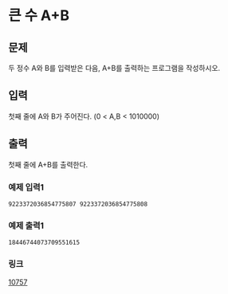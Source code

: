 # 큰 수 A+B

## 문제

두 정수 A와 B를 입력받은 다음, A+B를 출력하는 프로그램을 작성하시오.

## 입력

첫째 줄에 A와 B가 주어진다. (0 < A,B < 1010000)

## 출력

첫째 줄에 A+B를 출력한다.

### 예제 입력1

```
9223372036854775807 9223372036854775808
```

### 예제 출력1

```
18446744073709551615
```

### 링크

<a href="https://www.acmicpc.net/problem/10757" target="_blank">10757</a>